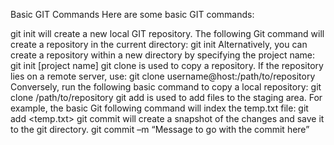 Basic GIT Commands
Here are some basic GIT commands:

git init will create a new local GIT repository. The following Git command will create a repository in the current directory:
git init
Alternatively, you can create a repository within a new directory by specifying the project name:
git init [project name]
git clone is used to copy a repository. If the repository lies on a remote server, use:
git clone username@host:/path/to/repository
Conversely, run the following basic command to copy a local repository:
git clone /path/to/repository
git add is used to add files to the staging area. For example, the basic Git following command will index the temp.txt file:
git add <temp.txt>
git commit will create a snapshot of the changes and save it to the git directory.
git commit –m “Message to go with the commit here”


